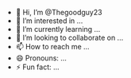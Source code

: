 - 👋 Hi, I’m @Thegoodguy23
- 👀 I’m interested in ...
- 🌱 I’m currently learning ...
- 💞️ I’m looking to collaborate on ...
- 📫 How to reach me ...
- 😄 Pronouns: ...
- ⚡ Fun fact: ...

<!---https://create.roblox.com/dashboard/creations/experiences/6024768620/passes/create
Thegoodguy23/Thegoodguy23 is a ✨ special ✨ repository because its `README.md` (this file) appears on your GitHub profile.
You can click the Preview link to take a look at your changes.
--->
